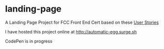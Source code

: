 # landing-page

A Landing Page Project for FCC Front End Cert based on these [User Stories](https://learn.freecodecamp.org/responsive-web-design/responsive-web-design-projects/build-a-product-landing-page)

I have hosted this project online at http://automatic-egg.surge.sh

CodePen is in progress
